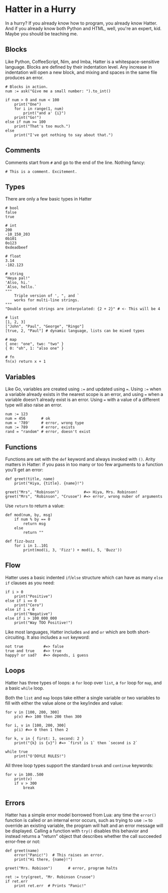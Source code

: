 # Hatter in a Hurry

In a hurry? If you already know how to program, you already know
Hatter. And if you already know both Python and HTML, well, you're an
expert, kid. Maybe you should be teaching me.

## Blocks

Like Python, CoffeeScript, Nim, and Imba, Hatter is a
whitespace-sensitive language. Blocks are defined by their indentation
level. Any increase in indentation will open a new block, and mixing
and spaces in the same file produces an error.

```hatter
# Blocks in action.
num := ask("Give me a small number: ").to_int()

if num > 0 and num < 100
    print("One")
    for i in range(1, num)
        print("and a' {i}")
    print("Go!")
else if num >= 100
    print("That's too much.")
else
    print("I've got nothing to say about that.")
```

## Comments

Comments start from `#` and go to the end of the line. Nothing fancy:

```hatter
# This is a comment. Excitement.
```

## Types

There are only a few basic types in Hatter

```hatter
# bool
false
true

# int
200
-10_150_203
0b101
0o123
0xdeadbeef

# float
3.14
-102.123

# string
"Heya pal!"
'Also, hi.'
`Also, hello.`
"""
    Triple version of ', ", and `
    works for multi-line strings.
"""
"Double quoted strings are interpolated: {2 + 2}" # <- This will be 4

# list
[1, 2, 3]
["John", "Paul", "George", "Ringo"]
[true, 2, "Paul"] # dynamic language, lists can be mixed types

# map
{ one: "one", two: "two" }
{ 0: "oh", 1: "also one" }

# fn
fn(x) return x + 1
```

## Variables

Like Go, variables are created using `:=` and updated using `=`.
Using `:=` when a variable already exists in the nearest scope is an
error, and using `=` when a variable doesn't already exist is an
error. Using `=` with a value of a different type will also raise an
error.

```hatter
num := 123
num = 456       # ok
num = '789'     # error, wrong type
num := 789      # error, exists
rand = "random" # error, doesn't exist
```

## Functions

Functions are set with the `def` keyword and always invoked with `()`.
Arity matters in Hatter: if you pass in too many or too few arguments
to a function you'll get an error:

```hatter
def greet(title, name)
    print("Hiya, {title}. {name}!")

greet("Mrs", "Robinson")           #=> Hiya, Mrs. Robinson!
greet("Mrs", "Robinson", "Crusoe") #=> error, wrong nuber of arguments
```

Use `return` to return a value:

```hatter
def mod(num, by, msg)
    if num % by == 0
        return msg
    else
        return ""

def fizz-buzz
    for i in 1..101
        print(mod(i, 3, 'Fizz') + mod(i, 5, 'Buzz'))
```

## Flow

Hatter uses a basic indented `if`/`else` structure which can have as
many `else if` clauses as you need:

```hatter
if i > 0
    print("Positive")
else if i == 0
    print("Cero")
else if i < 0
    print("Negative")
else if i > 100_000_000
    print("Way TOO Positive!")
```

Like most languages, Hatter includes `and` and `or` which are both
short-circuiting. It also includes a `not` keyword:

```hatter
not true         #=> false
true and true    #=> true
happy? or sad?   #=> depends, i guess
```

## Loops

Hatter has three types of loops: a `for` loop over `list`, a `for`
loop for `map`, and a basic `while` loop.

Both the `list` and `map` loops take either a single variable or two
variables to fill with either the value alone or the key/index and
value:

```hatter
for v in [100, 200, 300]
    p(v) #=> 100 then 200 then 300

for i, v in [100, 200, 300]
    p(i) #=> 0 then 1 then 2

for k, v in { first: 1, second: 2 }
    print("{k} is {v}") #=> `first is 1` then `second is 2`

while true
    print("O'DOYLE RULES!")
```

All three loop types support the standard `break` and `continue`
keywords:

```hatter
for v in 100..500
    print(v)
    if v > 300
        break
```

## Errors

Hatter has a simple error model borrowed from Lua: any time the
`error()` function is called or an internal error occurs, such as
trying to use `:=` to override an existing variable, the program will
halt and an error message will be displayed. Calling a function with
`try()` disables this behavior and instead returns a "return" object
that describes whether the call succeeded error-free or not:

```hatter
def greet(name)
    error("Panic!")  # This raises an error.
    print("Hi there, {name}!")

greet("Mrs. Robison")       # error, program halts

ret := try(greet, "Mr. Robinson Crusoe")
if ret.err
    print ret.err  # Prints "Panic!"
```
